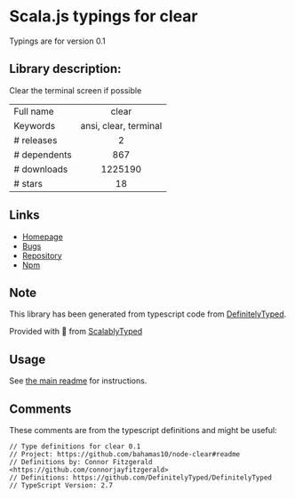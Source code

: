 
# Scala.js typings for clear

Typings are for version 0.1

## Library description:
Clear the terminal screen if possible

|                    |                 |
| ------------------ | :-------------: |
| Full name          | clear |
| Keywords           | ansi, clear, terminal |
| # releases         | 2 |
| # dependents       | 867 |
| # downloads        | 1225190 |
| # stars            | 18 |

## Links
- [Homepage](https://github.com/bahamas10/node-clear#readme)
- [Bugs](https://github.com/bahamas10/node-clear/issues)
- [Repository](https://github.com/bahamas10/node-clear)
- [Npm](https://www.npmjs.com/package/clear)
    


## Note
This library has been generated from typescript code from [DefinitelyTyped](https://definitelytyped.org).

Provided with :purple_heart: from [ScalablyTyped](https://github.com/oyvindberg/ScalablyTyped)

## Usage
See [the main readme](../../readme.md) for instructions.

## Comments

These comments are from the typescript definitions and might be useful:
```
// Type definitions for clear 0.1
// Project: https://github.com/bahamas10/node-clear#readme
// Definitions by: Connor Fitzgerald <https://github.com/connorjayfitzgerald>
// Definitions: https://github.com/DefinitelyTyped/DefinitelyTyped
// TypeScript Version: 2.7

```

